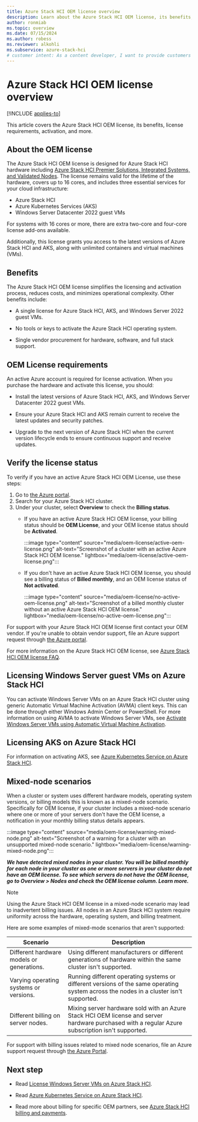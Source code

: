 ```yaml
---
title: Azure Stack HCI OEM license overview
description: Learn about the Azure Stack HCI OEM license, its benefits, license requirements, activation, and more.
author: ronmiab
ms.topic: overview
ms.date: 07/15/2024
ms.author: robess
ms.reviewer: alkohli
ms.subservice: azure-stack-hci
# customer intent: As a content developer, I want to provide customers with the appropriate Azure Stack HCI OEM license information so that they can have a clear understanding of what the license is and how it can be beneficial to them.
---
```


# Azure Stack HCI OEM license overview

[!INCLUDE [applies-to](../includes/hci-applies-to-23h2.md)]

This article covers the Azure Stack HCI OEM license, its benefits, license requirements, activation, and more.

## About the OEM license

The Azure Stack HCI OEM license is designed for Azure Stack HCI hardware including [Azure Stack HCI Premier Solutions, Integrated Systems, and Validated Nodes](https://azurestackhcisolutions.azure.microsoft.com/#/catalog?systemType=PremierSolution). The license remains valid for the lifetime of the hardware, covers up to 16 cores, and includes three essential services for your cloud infrastructure:

- Azure Stack HCI
- Azure Kubernetes Services (AKS)
- Windows Server Datacenter 2022 guest VMs

For systems with 16 cores or more, there are extra two-core and four-core license add-ons available.

 Additionally, this license grants you access to the latest versions of Azure Stack HCI and AKS, along with unlimited containers and virtual machines (VMs).

## Benefits

The Azure Stack HCI OEM license simplifies the licensing and activation process, reduces costs, and minimizes operational complexity. Other benefits include:

- A single license for Azure Stack HCI, AKS, and Windows Server 2022 guest VMs.

- No tools or keys to activate the Azure Stack HCI operating system.

- Single vendor procurement for hardware, software, and full stack support.

## OEM License requirements

An active Azure account is required for license activation. When you purchase the hardware and activate this license, you should:

- Install the latest versions of Azure Stack HCI, AKS, and Windows Server Datacenter 2022 guest VMs.

- Ensure your Azure Stack HCI and AKS remain current to receive the latest updates and security patches.

- Upgrade to the next version of Azure Stack HCI when the current version lifecycle ends to ensure continuous support and receive updates.

## Verify the license status

To verify if you have an active Azure Stack HCI OEM License, use these steps:

1. Go to [the Azure portal](https://portal.azure.com).
2. Search for your Azure Stack HCI cluster.
3. Under your cluster, select **Overview** to check the **Billing status**.
    - If you have an active Azure Stack HCI OEM license, your billing status should be **OEM License**, and your OEM license status should be **Activated**.

        :::image type="content" source="media/oem-license/active-oem-license.png" alt-text="Screenshot of a cluster with an active Azure Stack HCI OEM license." lightbox="media/oem-license/active-oem-license.png":::

    - If you don't have an active Azure Stack HCI OEM license, you should see a billing status of **Billed monthly**, and an OEM license status of **Not activated**.

        :::image type="content" source="media/oem-license/no-active-oem-license.png" alt-text="Screenshot of a billed monthly cluster without an active Azure Stack HCI OEM license." lightbox="media/oem-license/no-active-oem-license.png":::

For support with your Azure Stack HCI OEM license first contact your OEM vendor. If you're unable to obtain vendor support, file an Azure support request through [the Azure portal](https://portal.azure.com/).

For more information on the Azure Stack HCI OEM license, see [Azure Stack HCI OEM license FAQ](./azure-stack-hci-license-billing.yml).

## Licensing Windows Server guest VMs on Azure Stack HCI

You can activate Windows Server VMs on an Azure Stack HCI cluster using generic Automatic Virtual Machine Activation (AVMA) client keys. This can be done through either Windows Admin Center or PowerShell. For more information on using AVMA to activate Windows Server VMs, see [Activate Windows Server VMs using Automatic Virtual Machine Activation](../hci/manage/vm-activate.md#activate-bring-your-own-license-byol-through-avma).

## Licensing AKS on Azure Stack HCI

For information on activating AKS, see [Azure Kubernetes Service on Azure Stack HCI](/azure/aks/hybrid/aks-create-clusters-portal).

## Mixed-node scenarios

When a cluster or system uses different hardware models, operating system versions, or billing models this is known as a mixed-node scenario. Specifically for OEM license, if your cluster includes a mixed-node scenario where one or more of your servers don't have the OEM license, a notification in your monthly billing status details appears.

:::image type="content" source="media/oem-license/warning-mixed-node.png" alt-text="Screenshot of a warning for a cluster with an unsupported mixed-node scenario." lightbox="media/oem-license/warning-mixed-node.png":::

***We have detected mixed nodes in your cluster. You will be billed monthly for each node in your cluster as one or more servers in your cluster do not have an OEM license. To see which servers do not have the OEM license, go to Overview > Nodes and check the OEM license column. Learn more.***

> [!NOTE]
> Using the Azure Stack HCI OEM license in a mixed-node scenario may lead to inadvertent billing issues. All nodes in an Azure Stack HCI system require uniformity across the hardware, operating system, and billing treatment.

Here are some examples of mixed-mode scenarios that aren't supported:

| Scenario                                | Description         |
|-----------------------------------------|---------------------|
|Different hardware models or generations. | Using different manufacturers or different generations of hardware within the same cluster isn't supported.|
|Varying operating systems or versions.    | Running different operating systems or different versions of the same operating system across the nodes in a cluster isn't supported.|
|Different billing on server nodes.        | Mixing server hardware sold with an Azure Stack HCI OEM license and server hardware purchased with a regular Azure subscription isn't supported.|

For support with billing issues related to mixed node scenarios, file an Azure support request through [the Azure Portal](https://portal.azure.com).

## Next step

- Read [License Windows Server VMs on Azure Stack HCI](/azure-stack/hci/manage/vm-activate?tabs=azure-portal).

- Read [Azure Kubernetes Service on Azure Stack HCI](/azure/aks/hybrid/aks-create-clusters-portal).

- Read more about billing for specific OEM partners, see [Azure Stack HCI billing and payments](./concepts/billing.md).